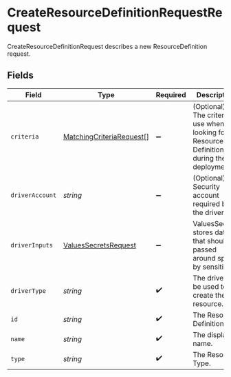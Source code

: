# CreateResourceDefinitionRequestRequest

CreateResourceDefinitionRequest describes a new ResourceDefinition request.


## Fields

| Field                                                                                        | Type                                                                                         | Required                                                                                     | Description                                                                                  |
| -------------------------------------------------------------------------------------------- | -------------------------------------------------------------------------------------------- | -------------------------------------------------------------------------------------------- | -------------------------------------------------------------------------------------------- |
| `criteria`                                                                                   | [MatchingCriteriaRequest](../../models/shared/matchingcriteriarequest.md)[]                  | :heavy_minus_sign:                                                                           | (Optional) The criteria to use when looking for a Resource Definition during the deployment. |
| `driverAccount`                                                                              | *string*                                                                                     | :heavy_minus_sign:                                                                           | (Optional) Security account required by the driver.                                          |
| `driverInputs`                                                                               | [ValuesSecretsRequest](../../models/shared/valuessecretsrequest.md)                          | :heavy_minus_sign:                                                                           | ValuesSecrets stores data that should be passed around split by sensitivity.                 |
| `driverType`                                                                                 | *string*                                                                                     | :heavy_check_mark:                                                                           | The driver to be used to create the resource.                                                |
| `id`                                                                                         | *string*                                                                                     | :heavy_check_mark:                                                                           | The Resource Definition ID.                                                                  |
| `name`                                                                                       | *string*                                                                                     | :heavy_check_mark:                                                                           | The display name.                                                                            |
| `type`                                                                                       | *string*                                                                                     | :heavy_check_mark:                                                                           | The Resource Type.                                                                           |
